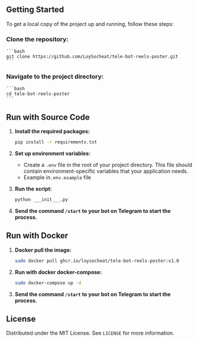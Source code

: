 ## Getting Started

To get a local copy of the project up and running, follow these steps:


### Clone the repository:
    ```bash
    git clone https://github.com/LoySocheat/tele-bot-reels-poster.git
    ```

### Navigate to the project directory:

    ```bash
    cd tele-bot-reels-poster
    ```
## Run with Source Code

1. **Install the required packages:**

    ```bash
    pip install -r requirements.txt
    ```

2. **Set up environment variables:**

    - Create a `.env` file in the root of your project directory. This file should contain environment-specific variables that your application needs. 
    - Example in`.env.example` file

3. **Run the script:**

    ```bash
    python ___init___.py
    ```

4. **Send the command `/start` to your bot on Telegram to start the process.**

## Run with Docker

1. **Docker pull the image:**

    ```bash
    sudo docker pull ghcr.io/loysocheat/tele-bot-reels-poster:v1.0
    ```

2. **Run with docker docker-compose:**

    ```bash
    sudo docker-compose up -d
    ```

3. **Send the command `/start` to your bot on Telegram to start the process.**

## License
Distributed under the MIT License. See `LICENSE` for more information.